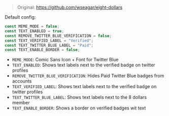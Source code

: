 > Original: https://github.com/wseagar/eight-dollars

Default config:

```js
const MEME_MODE = false;
const TEXT_ENABLED = true;
const REMOVE_TWITTER_BLUE_VERIFICATION = false;
const TEXT_VERIFIED_LABEL = "Verified";
const TEXT_TWITTER_BLUE_LABEL = "Paid";
const TEXT_ENABLE_BORDER = false;
```

* `MEME_MODE`: Comic Sans Icon + Font for Twitter Blue
* `TEXT_ENABLED`: Shows text labels next to the verified badge on twitter profiles
* `REMOVE_TWITTER_BLUE_VERIFICATION`: Hides Paid Twitter Blue badges from accounts
* `TEXT_VERIFIED_LABEL`: Shows text labels next to the verified badge on twitter profiles
* `TEXT_TWITTER_BLUE_LABEL`: Shows text labels next to the 8 dollars member
* `TEXT_ENABLE_BORDER`: Shows a border on verified badges wit text

